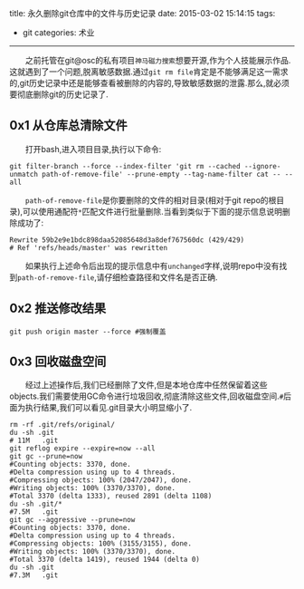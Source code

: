 title: 永久删除git仓库中的文件与历史记录
date: 2015-03-02 15:14:15
tags:
  - git
categories: 术业
---
&emsp;&emsp;之前托管在git@osc的私有项目`神马磁力搜索`想要开源,作为个人技能展示作品.这就遇到了一个问题,脱离敏感数据.通过`git rm file`肯定是不能够满足这一需求的,git历史记录中还是能够查看被删除的内容的,导致敏感数据的泄露.那么,就必须要彻底删除git的历史记录了.
<!-- more -->
## 0x1 从仓库总清除文件
&emsp;&emsp;打开bash,进入项目目录,执行以下命令:
```shell
git filter-branch --force --index-filter 'git rm --cached --ignore-unmatch path-of-remove-file' --prune-empty --tag-name-filter cat -- --all
```
&emsp;&emsp;`path-of-remove-file`是你要删除的文件的相对目录(相对于git repo的根目录),可以使用通配符`*`匹配文件进行批量删除.当看到类似于下面的提示信息说明删除成功了:
```shell
Rewrite 59b2e9e1bdc898daa52085648d3a8def767560dc (429/429)
# Ref 'refs/heads/master' was rewritten
```
&emsp;&emsp;如果执行上述命令后出现的提示信息中有`unchanged`字样,说明repo中没有找到`path-of-remove-file`,请仔细检查路径和文件名是否正确.
## 0x2 推送修改结果
```shell
git push origin master --force #强制覆盖
```
## 0x3 回收磁盘空间
&emsp;&emsp;经过上述操作后,我们已经删除了文件,但是本地仓库中任然保留着这些objects.我们需要使用GC命令进行垃圾回收,彻底清除这些文件,回收磁盘空间.`#`后面为执行结果,我们可以看见.git目录大小明显缩小了.
```shell
rm -rf .git/refs/original/
du -sh .git
# 11M	.git
git reflog expire --expire=now --all
git gc --prune=now
#Counting objects: 3370, done.
#Delta compression using up to 4 threads.
#Compressing objects: 100% (2047/2047), done.
#Writing objects: 100% (3370/3370), done.
#Total 3370 (delta 1333), reused 2891 (delta 1108)
du -sh .git/*
#7.5M	.git
git gc --aggressive --prune=now
#Counting objects: 3370, done.
#Delta compression using up to 4 threads.
#Compressing objects: 100% (3155/3155), done.
#Writing objects: 100% (3370/3370), done.
#Total 3370 (delta 1419), reused 1944 (delta 0)
du -sh .git
#7.3M	.git
```

